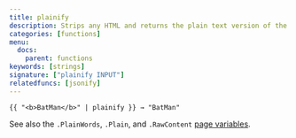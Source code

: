 ```yaml
---
title: plainify
description: Strips any HTML and returns the plain text version of the provided string.
categories: [functions]
menu:
  docs:
    parent: functions
keywords: [strings]
signature: ["plainify INPUT"]
relatedfuncs: [jsonify]
---
```


```go-html-template
{{ "<b>BatMan</b>" | plainify }} → "BatMan"
```

See also the `.PlainWords`, `.Plain`, and `.RawContent` [page variables][pagevars].

[pagevars]: /variables/page/
